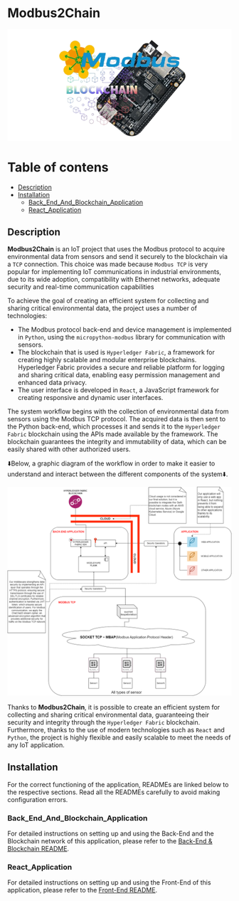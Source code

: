 # Modbus2Chain
<picture>
  <source srcset="./app/assets/LogoProgetto.png" media="(min-width: 680px)">
  <img src="./app/assets/LogoProgetto.png" alt="Logo Progetto">
</picture>

Table of contens
=============

* [Description](#description)
* [Installation](#installation)
  * [Back_End_And_Blockchain_Application](#back_end_and_blockchain_application)
  * [React_Application](#react_application)

Description
--------

**Modbus2Chain** is an IoT project that uses the Modbus protocol to acquire environmental data from sensors and send it securely to the blockchain via a `TCP` connection. This choice was made because `Modbus TCP` is very popular for implementing IoT communications in industrial environments, due to its wide adoption, compatibility with Ethernet networks, adequate security and real-time communication capabilities

To achieve the goal of creating an efficient system for collecting and sharing critical environmental data, the project uses a number of technologies:
 
 - The Modbus protocol back-end and device management is implemented in `Python`, using the `micropython-modbus` library for communication with sensors.
 - The blockchain that is used is `Hyperledger Fabric`, a framework for creating highly scalable and modular enterprise blockchains. Hyperledger Fabric provides a secure and reliable platform for logging and sharing critical data, enabling easy permission management and enhanced data privacy.
 - The user interface is developed in `React`, a JavaScript framework for creating responsive and dynamic user interfaces. 

The system workflow begins with the collection of environmental data from sensors using the Modbus TCP protocol. The acquired data is then sent to the Python back-end, which processes it and sends it to the `Hyperledger Fabric` blockchain using the APIs made available by the framework. The blockchain guarantees the integrity and immutability of data, which can be easily shared with other authorized users.

⬇️Below, a graphic diagram of the workflow in order to make it easier to understand and interact between the different components of the system⬇️.

<picture>
  <source srcset="./app/assets/ArchitectureDiagram.jpg" media="(min-width: 680px)">
  <img src="./app/assets/ArchitectureDiagram.png" alt="ArchitectureDiagram">
</picture>


Thanks to **Modbus2Chain**, it is possible to create an efficient system for collecting and sharing critical environmental data, guaranteeing their security and integrity through the `Hyperledger Fabric` blockchain. Furthermore, thanks to the use of modern technologies such as `React` and `Python`, the project is highly flexible and easily scalable to meet the needs of any IoT application.

Installation
--------
For the correct functioning of the application, READMEs are linked below to the respective sections. Read all the READMEs carefully to avoid making configuration errors.

### Back_End_And_Blockchain_Application
For detailed instructions on setting up and using the Back-End and the Blockchain network of this application, please refer to the [Back-End & Blockchain README](./README_BE_BC.md).
### React_Application
For detailed instructions on setting up and using the Front-End of this application, please refer to the [Front-End README](https://github.com/Alessandro-Cavaliere/Modbus2Chain/blob/MC_FE/README.md).

